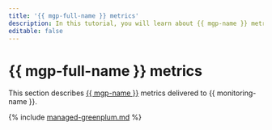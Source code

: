 ```yaml
---
title: '{{ mgp-full-name }} metrics'
description: In this tutorial, you will learn about {{ mgp-name }} metrics.
editable: false
---
```


# {{ mgp-full-name }} metrics


This section describes [{{ mgp-name }}](../../managed-greenplum/) metrics delivered to {{ monitoring-name }}.

{% include [managed-greenplum.md](../../_includes/monitoring/metrics-ref/managed-greenplum.md) %}